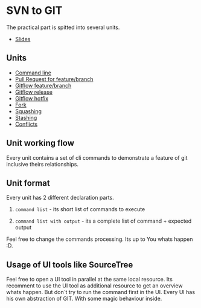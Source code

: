# SVN to GIT

The practical part is spitted into several units.

- [Slides](https://docs.google.com/presentation/d/1FQ1iOAqmDUwzEQRlYtpFY1bO9IpOgembRfRZ6hCK0-A/edit?usp=sharing)

## Units

- [Command line](./schulung/PRAXIS00_CLI.md)
- [Pull Request for feature/branch](./schulung/PRAXIS01_FEATURE_BRANCH.md)
- [Gitflow feature/branch](./schulung/PRAXIS02_GITFLOW_FEATURE_BRANCH.md)
- [Gitflow release](./schulung/PRAXIS03_GITFLOW_RELEASE.md)
- [Gitflow hotfix](./schulung/PRAXIS04_GITFLOW_HOTFIX.md)
- [Fork](./schulung/PRAXIS05_FORK.md)
- [Squashing](./schulung/PRAXIS06_UTIL_SQUASH.md)
- [Stashing](./schulung/PRAXIS07_UTIL_STASH.md)
- [Conflicts](./schulung/PRAXIS08_UTIL_CONFLICT.md)

## Unit working flow

Every unit contains a set of cli commands to demonstrate a feature of git inclusive theirs relationships.

## Unit format

Every unit has 2 different declaration parts.

1. `command list` - its short list of commands to execute

2. `command list with output`  - its a complete list of command + expected output

Feel free to change the commands processing. Its up to You whats happen :D.

## Usage of UI tools like SourceTree

Feel free to open a UI tool in parallel at the same local resource. Its recomment to use the UI tool as additional resource to get an overview whats happen. But don´t try to run the command first in the UI. Every UI has his own abstraction of GIT. With some magic behaviour inside.
